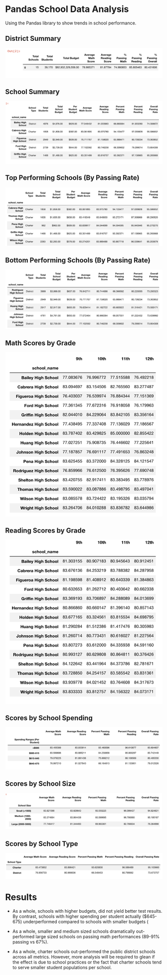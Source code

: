 # Pandas School Data Analysis

Using the Pandas library to show trends in school performance.


## District Summary

![District Summary](Images/district_summary.png)


## School Summary

![School Summary](Images/school_summary.png)


## Top Performing Schools (By Passing Rate)

![Top Performing](Images/top_preforming_passing.png)


## Bottom Performing Schools (By Passing Rate)

![Passing Rate](Images/bottom_preforming_passing.png)


## Math Scores by Grade

![Math Scores by Grade](Images/math_scores_by_grade.png)



## Reading Scores by Grade

![Math Scores by Grade](Images/reading_scores_by_grade.png)



## Scores by School Spending

![Scores by School Spending](Images/school_scores_by_spending.png)



## Scores by School Size

![Scores by School Size](Images/scores_by_school_size.png)



## Scores by School Type

![Scores by School Type](Images/scores_by_school_type.png)


# Results


* As a whole, schools with higher budgets, did not yield better test results. By contrast, schools with higher spending per student actually (\$645-675) underperformed compared to schools with smaller budgets (

* As a whole, smaller and medium sized schools dramatically out-performed large sized schools on passing math performances (89-91% passing vs 67%).

* As a whole, charter schools out-performed the public district schools across all metrics. However, more analysis will be required to glean if the effect is due to school practices or the fact that charter schools tend to serve smaller student populations per school.



